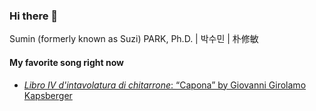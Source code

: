 ### Hi there 👋

Sumin (formerly known as Suzi) PARK, Ph.D. | 박수민 | 朴修敏 

#### My favorite song right now
- [*Libro IV d'intavolatura di chitarrone*: “Capona” by Giovanni Girolamo Kapsberger](https://www.youtube.com/watch?v=xp7MCdxUkoo)

<!--
**suparklingmin/suparklingmin** is a ✨ _special_ ✨ repository because its `README.md` (this file) appears on your GitHub profile.

Here are some ideas to get you started:

- 🔭 I’m currently working on ...
- 🌱 I’m currently learning ...
- 👯 I’m looking to collaborate on ...
- 🤔 I’m looking for help with ...
- 💬 Ask me about ...
- 📫 How to reach me: ...
- 😄 Pronouns: ...
- ⚡ Fun fact: ...
-->
